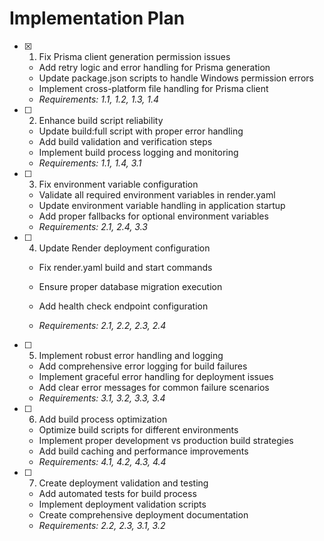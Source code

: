 # Implementation Plan

- [x] 1. Fix Prisma client generation permission issues



  - Add retry logic and error handling for Prisma generation
  - Update package.json scripts to handle Windows permission errors
  - Implement cross-platform file handling for Prisma client
  - _Requirements: 1.1, 1.2, 1.3, 1.4_

- [ ] 2. Enhance build script reliability
  - Update build:full script with proper error handling
  - Add build validation and verification steps
  - Implement build process logging and monitoring
  - _Requirements: 1.1, 1.4, 3.1_

- [ ] 3. Fix environment variable configuration
  - Validate all required environment variables in render.yaml
  - Update environment variable handling in application startup
  - Add proper fallbacks for optional environment variables
  - _Requirements: 2.1, 2.4, 3.3_

- [ ] 4. Update Render deployment configuration
  - Fix render.yaml build and start commands
  - Ensure proper database migration execution
  - Add health check endpoint configuration



  - _Requirements: 2.1, 2.2, 2.3, 2.4_

- [ ] 5. Implement robust error handling and logging
  - Add comprehensive error logging for build failures
  - Implement graceful error handling for deployment issues
  - Add clear error messages for common failure scenarios
  - _Requirements: 3.1, 3.2, 3.3, 3.4_

- [ ] 6. Add build process optimization
  - Optimize build scripts for different environments
  - Implement proper development vs production build strategies
  - Add build caching and performance improvements
  - _Requirements: 4.1, 4.2, 4.3, 4.4_

- [ ] 7. Create deployment validation and testing
  - Add automated tests for build process
  - Implement deployment validation scripts
  - Create comprehensive deployment documentation
  - _Requirements: 2.2, 2.3, 3.1, 3.2_